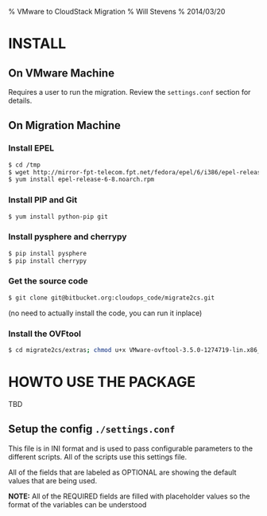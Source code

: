 % VMware to CloudStack Migration
% Will Stevens
% 2014/03/20


INSTALL
=======


On VMware Machine
-----------------
Requires a user to run the migration.
Review the `settings.conf` section for details.


On Migration Machine
--------------------
### Install EPEL
``` bash
$ cd /tmp
$ wget http://mirror-fpt-telecom.fpt.net/fedora/epel/6/i386/epel-release-6-8.noarch.rpm
$ yum install epel-release-6-8.noarch.rpm
```


### Install PIP and Git
``` bash
$ yum install python-pip git
```


### Install pysphere and cherrypy
``` bash
$ pip install pysphere
$ pip install cherrypy
```


### Get the source code
``` bash
$ git clone git@bitbucket.org:cloudops_code/migrate2cs.git
```
(no need to actually install the code, you can run it inplace)


### Install the OVFtool
``` bash
$ cd migrate2cs/extras; chmod u+x VMware-ovftool-3.5.0-1274719-lin.x86_64.sh; ./VMware-ovftool-3.5.0-1274719-lin.x86_64.sh
```



HOWTO USE THE PACKAGE
=====================
TBD


Setup the config `./settings.conf`
----------------------------------
This file is in INI format and is used to pass configurable parameters to the different scripts.  All of the scripts use this settings file.

All of the fields that are labeled as OPTIONAL are showing the default values that are being used.

**NOTE:** All of the REQUIRED fields are filled with placeholder values so the format of the variables can be understood



